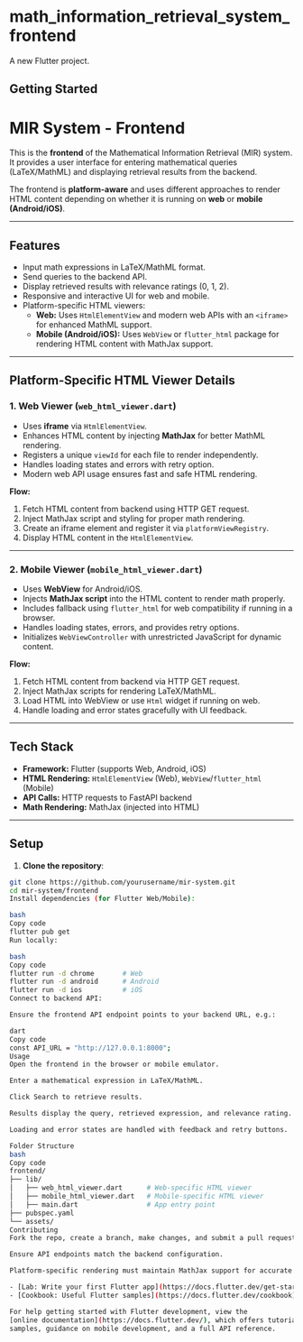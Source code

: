# math_information_retrieval_system_frontend

A new Flutter project.

## Getting Started


# MIR System - Frontend

This is the **frontend** of the Mathematical Information Retrieval (MIR) system.  
It provides a user interface for entering mathematical queries (LaTeX/MathML) and displaying retrieval results from the backend.  

The frontend is **platform-aware** and uses different approaches to render HTML content depending on whether it is running on **web** or **mobile (Android/iOS)**.

---

## Features

- Input math expressions in LaTeX/MathML format.
- Send queries to the backend API.
- Display retrieved results with relevance ratings (0, 1, 2).
- Responsive and interactive UI for web and mobile.
- Platform-specific HTML viewers:
  - **Web:** Uses `HtmlElementView` and modern web APIs with an `<iframe>` for enhanced MathML support.
  - **Mobile (Android/iOS):** Uses `WebView` or `flutter_html` package for rendering HTML content with MathJax support.

---

## Platform-Specific HTML Viewer Details

### 1. **Web Viewer (`web_html_viewer.dart`)**
- Uses **iframe** via `HtmlElementView`.
- Enhances HTML content by injecting **MathJax** for better MathML rendering.
- Registers a unique `viewId` for each file to render independently.
- Handles loading states and errors with retry option.
- Modern web API usage ensures fast and safe HTML rendering.

**Flow:**
1. Fetch HTML content from backend using HTTP GET request.
2. Inject MathJax script and styling for proper math rendering.
3. Create an iframe element and register it via `platformViewRegistry`.
4. Display HTML content in the `HtmlElementView`.

---

### 2. **Mobile Viewer (`mobile_html_viewer.dart`)**
- Uses **WebView** for Android/iOS.
- Injects **MathJax script** into the HTML content to render math properly.
- Includes fallback using `flutter_html` for web compatibility if running in a browser.
- Handles loading states, errors, and provides retry options.
- Initializes `WebViewController` with unrestricted JavaScript for dynamic content.

**Flow:**
1. Fetch HTML content from backend via HTTP GET request.
2. Inject MathJax scripts for rendering LaTeX/MathML.
3. Load HTML into WebView or use `Html` widget if running on web.
4. Handle loading and error states gracefully with UI feedback.

---

## Tech Stack

- **Framework:** Flutter (supports Web, Android, iOS)
- **HTML Rendering:** `HtmlElementView` (Web), `WebView`/`flutter_html` (Mobile)
- **API Calls:** HTTP requests to FastAPI backend
- **Math Rendering:** MathJax (injected into HTML)

---

## Setup

1. **Clone the repository**:

```bash
git clone https://github.com/yourusername/mir-system.git
cd mir-system/frontend
Install dependencies (for Flutter Web/Mobile):

bash
Copy code
flutter pub get
Run locally:

bash
Copy code
flutter run -d chrome       # Web
flutter run -d android      # Android
flutter run -d ios          # iOS
Connect to backend API:

Ensure the frontend API endpoint points to your backend URL, e.g.:

dart
Copy code
const API_URL = "http://127.0.0.1:8000";
Usage
Open the frontend in the browser or mobile emulator.

Enter a mathematical expression in LaTeX/MathML.

Click Search to retrieve results.

Results display the query, retrieved expression, and relevance rating.

Loading and error states are handled with feedback and retry buttons.

Folder Structure
bash
Copy code
frontend/
├── lib/
│   ├── web_html_viewer.dart      # Web-specific HTML viewer
│   ├── mobile_html_viewer.dart   # Mobile-specific HTML viewer
│   ├── main.dart                 # App entry point
├── pubspec.yaml
└── assets/
Contributing
Fork the repo, create a branch, make changes, and submit a pull request.

Ensure API endpoints match the backend configuration.

Platform-specific rendering must maintain MathJax support for accurate math display.

- [Lab: Write your first Flutter app](https://docs.flutter.dev/get-started/codelab)
- [Cookbook: Useful Flutter samples](https://docs.flutter.dev/cookbook)

For help getting started with Flutter development, view the
[online documentation](https://docs.flutter.dev/), which offers tutorials,
samples, guidance on mobile development, and a full API reference.
